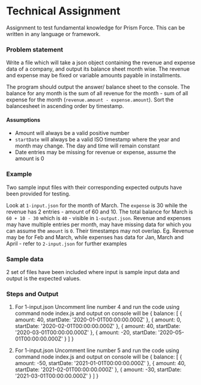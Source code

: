 # Technical Assignment
Assignment to test fundamental knowledge for Prism Force. This can be written in any language or framework.


### Problem statement
Write a file which will take a json object containing the revenue and expense data of a company, and output its balance sheet month wise. The revenue and expense may be fixed or variable amounts payable in installments.

The program should output the answer/ balance sheet to the console. The balance for any month is the sum of all revenue for the month - sum of all expense for the month (`revenue.amount - expense.amount`). Sort the balancesheet in ascending order by timestamp.


#### Assumptions
- Amount will always be a valid positive number
- `startDate` will always be a valid ISO timestamp where the year and month may change. The day and time will remain constant
- Date entries may be missing for revenue or expense, assume the amount is 0


### Example
Two sample input files with their corresponding expected outputs have been provided for testing.

Look at `1-input.json` for the month of March. The `expense` is 30 while the revenue has 2 entries - amount of 60 and 10. The total balance for March is `60 + 10 - 30` which is `40` - visible in `1-output.json`.
Revenue and expenses may have multiple entries per month, may have missing data for which you can assume the `amount` is `0`. Their timestamps may not overlap. Eg. Revenue may be for Feb and March, while expenses has data for Jan, March and April - refer to `2-input.json` for further examples


### Sample data
2 set of files have been included where input is sample input data and output is the expected values.

### Steps and Output

1. For 1-input.json
Uncomment line number 4 and run the code using command
node index.js
and output on console will be
{
  balance: [
    { amount: 40, startDate: '2020-01-01T00:00:00.000Z' },
    { amount: 0, startDate: '2020-02-01T00:00:00.000Z' },
    { amount: 40, startDate: '2020-03-01T00:00:00.000Z' },
    { amount: -20, startDate: '2020-05-01T00:00:00.000Z' }
  ]
}

1. For 1-input.json
Uncomment line number 5 and run the code using command
node index.js
and output on console will be
{
  balance: [
    { amount: -50, startDate: '2021-01-01T00:00:00.000Z' },
    { amount: 40, startDate: '2021-02-01T00:00:00.000Z' },
    { amount: -30, startDate: '2021-03-01T00:00:00.000Z' }
  ]
}
